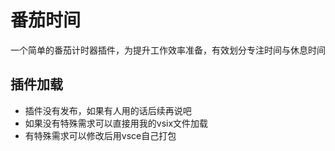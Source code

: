 # 番茄时间

一个简单的番茄计时器插件，为提升工作效率准备，有效划分专注时间与休息时间

## 插件加载

- 插件没有发布，如果有人用的话后续再说吧
- 如果没有特殊需求可以直接用我的vsix文件加载
- 有特殊需求可以修改后用vsce自己打包
